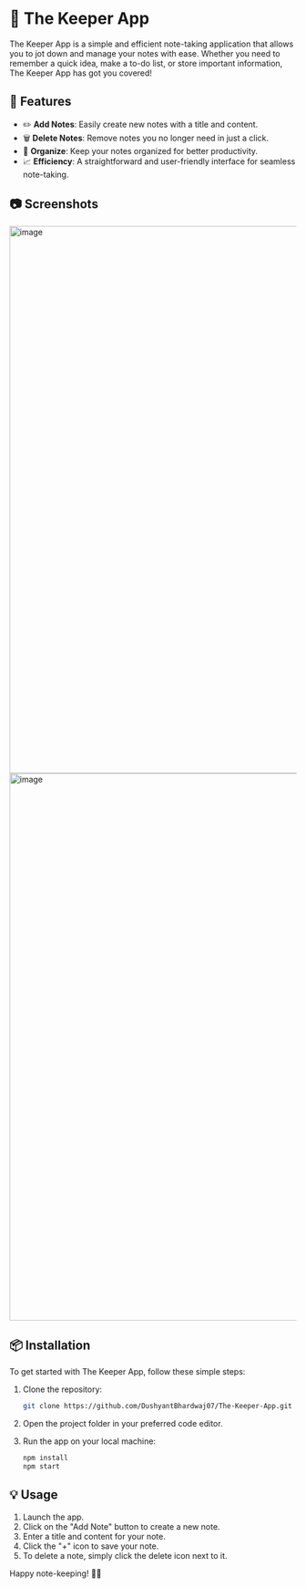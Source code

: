 # 📝 The Keeper App

The Keeper App is a simple and efficient note-taking application that allows you to jot down and manage your notes with ease. Whether you need to remember a quick idea, make a to-do list, or store important information, The Keeper App has got you covered!

## 🚀 Features

- ✏️ **Add Notes**: Easily create new notes with a title and content.
- 🗑️ **Delete Notes**: Remove notes you no longer need in just a click.
- 📂 **Organize**: Keep your notes organized for better productivity.
- 📈 **Efficiency**: A straightforward and user-friendly interface for seamless note-taking.

## 📷 Screenshots
<img width="960" alt="image" src="https://github.com/DushyantBhardwaj07/The-Keeper-App/assets/100109472/24f78e26-cb3b-4dcf-98ce-ee60ed3bd43e">

<img width="960" alt="image" src="https://github.com/DushyantBhardwaj07/The-Keeper-App/assets/100109472/ed790bcf-342c-4953-a000-d36b92f17802">


## 📦 Installation

To get started with The Keeper App, follow these simple steps:

1. Clone the repository:

   ```bash
   git clone https://github.com/DushyantBhardwaj07/The-Keeper-App.git
2. Open the project folder in your preferred code editor.
3. Run the app on your local machine:
   ```bash
   npm install
   npm start
## 💡 Usage
1. Launch the app.
2. Click on the "Add Note" button to create a new note.
3. Enter a title and content for your note.
4. Click the "+" icon to save your note.
5. To delete a note, simply click the delete icon next to it.

Happy note-keeping! 📒✨






